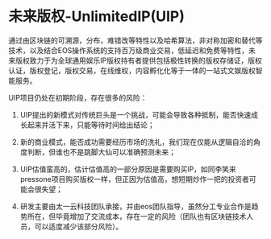 # 

# 未来版权-UnlimitedIP(UIP)

通过由区块链的可溯源，分布，难错改等特性以及哈希算法，非对称加密和替代等技术，以及结合EOS操作系统的支持百万级商业交易，低延迟和免费等特性，未来版权致力于为全球通用娱乐IP版权持有者提供包括极性转换的版权存储证，版权认证，版权登记，版权交易，在线维权，内容孵化化等于一体的一站式文娱版权智能服务。

UIP项目仍处在初期阶段，存在很多的风险：

1. UIP提出的新模式对传统巨头是一个挑战，可能会导致各种抵制，能否快速成长起来并活下来，只能等待时间给出结论；

2. 新的商业模式，能否成功需要经历市场的洗礼，我们现在仅能从逻辑自洽的角度判断，但谁也不是跳脚大仙可以准确预测未来；

3. UIP估值蛮高的，估计估值高的一部分原因是需要购买IP，如同李笑来pressone项目购买版权一样，但正因为估值高，想短期炒作一把的投资者可能会很失望；

4. 研发主要由太一云科技团队承接，并由eos团队指导，虽然分工专业合作是趋势所在，但毕竟增加了交流成本，存在一定的风险（团队也有区块链技术人员，可以适度减少该部分风险）。

